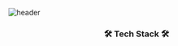 ![header](https://capsule-render.vercel.app/api?type=waving&color=0:ffe3e3,100:a82da8&height=300&section=header&text=sumin&fontSize=90)

<h3 align="center">🛠 Tech Stack 🛠</h3>
